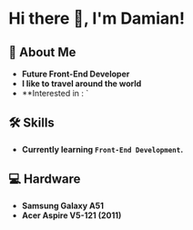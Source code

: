 
# Hi there 👋, I'm Damian!

## 🚀 About Me
- **Future Front-End Developer**
- **I like to travel around the world**
- **Interested in :
`

## 🛠 Skills
- **Currently learning `Front-End Development`.**

## 💻 Hardware
- **Samsung Galaxy A51**
- **Acer Aspire V5-121 (2011)**
